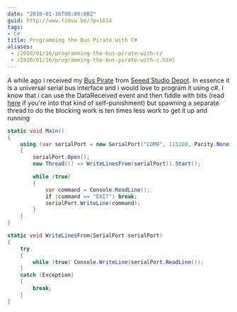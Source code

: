 ```yaml
---
date: "2010-01-16T00:00:00Z"
guid: http://www.timvw.be/?p=1614
tags:
- C#
title: Programming the Bus Pirate with C#
aliases:
 - /2010/01/16/programming-the-bus-pirate-with-c/
 - /2010/01/16/programming-the-bus-pirate-with-c.html
---
```

A while ago i received my [Bus Pirate](http://code.google.com/p/the-bus-pirate/) from [Seeed Studio Depot](http://www.seeedstudio.com/depot/). In essence it is a universal serial bus interface and i would love to program it using c#. I know that i can use the DataReceived event and then fiddle with bits (read [here](http://msmvps.com/blogs/coad/archive/2005/03/23/39466.aspx#usb) if you're into that kind of self-punishment) but spawning a separate thread to do the blocking work is ten times less work to get it up and running

```csharp
static void Main()
{
	using (var serialPort = new SerialPort("COM9", 115200, Parity.None, 8, StopBits.One))
	{
		serialPort.Open();
		new Thread(() => WriteLinesFrom(serialPort)).Start();

		while (true)
		{
			var command = Console.ReadLine();
			if (command == "EXIT") break;
			serialPort.WriteLine(command);
		}
	}
}

static void WriteLinesFrom(SerialPort serialPort)
{
	try
	{
		while (true) Console.WriteLine(serialPort.ReadLine());
	}
	catch (Exception)
	{
		break;
	}
}
```
